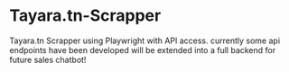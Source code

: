# Tayara.tn-Scrapper
Tayara.tn Scrapper using Playwright with API access. currently some api endpoints have been developed will be extended into a full backend for future sales chatbot!
